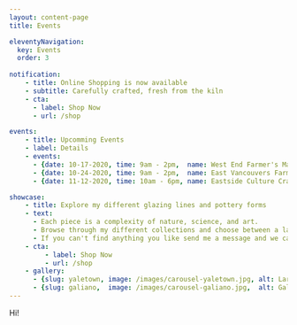 ```yaml
---
layout: content-page
title: Events

eleventyNavigation:
  key: Events
  order: 3
  
notification:
    - title: Online Shopping is now available
    - subtitle: Carefully crafted, fresh from the kiln
    - cta:
      - label: Shop Now
      - url: /shop

events:
    - title: Upcomming Events
    - label: Details
    - events:
      - {date: 10-17-2020, time: 9am - 2pm,  name: West End Farmer's Market,       location: Nelson Park}
      - {date: 10-24-2020, time: 9am - 2pm,  name: East Vancouvers Farmers Market, location: Trout Lake}
      - {date: 11-12-2020, time: 10am - 6pm, name: Eastside Culture Crawl,         location: My Studio}

showcase:
    - title: Explore my different glazing lines and pottery forms
    - text: 
      - Each piece is a complexity of nature, science, and art.
      - Browse through my different collections and choose between a large variaty of different glazes and forms. 
      - If you can't find anything you like send me a message and we can talk about custom pieces.
    - cta:
         - label: Shop Now
         - url: /shop
    - gallery: 
      - {slug: yaletown, image: /images/carousel-yaletown.jpg, alt: Large Yaletown Mug}
      - {slug: galiano,  image: /images/carousel-galiano.jpg,  alt: Galiano Plates and Mugs}
---
```


Hi!